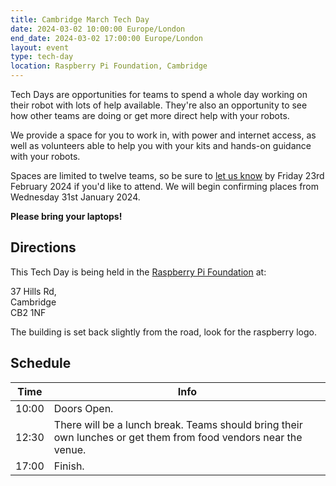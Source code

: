 ```yaml
---
title: Cambridge March Tech Day
date: 2024-03-02 10:00:00 Europe/London
end_date: 2024-03-02 17:00:00 Europe/London
layout: event
type: tech-day
location: Raspberry Pi Foundation, Cambridge
---
```


Tech Days are opportunities for teams to spend a whole day working on their
robot with lots of help available. They're also an opportunity to see how other
teams are doing or get more direct help with your robots.

We provide a space for you to work in, with power and internet access, as well
as volunteers able to help you with your kits and hands-on guidance with your
robots.

Spaces are limited to twelve teams, so be sure to [let us know][tech-day-signup]
by Friday 23rd February 2024 if you'd like to attend.  We will begin confirming
places from Wednesday 31st January 2024.

**Please bring your laptops!**

## Directions

This Tech Day is being held in the [Raspberry Pi Foundation][venue-map] at:

37 Hills Rd,<br>
Cambridge<br>
CB2 1NF

The building is set back slightly from the road, look for the raspberry logo.

## Schedule

| Time  | Info |
|-------|------|
| 10:00 | Doors Open. |
| 12:30 | There will be a lunch break. Teams should bring their own lunches or get them from food vendors near the venue. |
| 17:00 | Finish. |

[tech-day-signup]: https://forms.gle/orwWr8DBkMg2CVTf9
[venue-map]: https://maps.app.goo.gl/j98oSM3PdGXooAAD9
